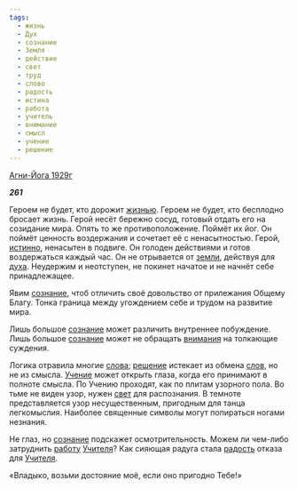 ```yaml
---
tags:
  - жизнь
  - Дух
  - сознание
  - Земля
  - действие
  - свет
  - труд
  - слово
  - радость
  - истина
  - работа
  - учитель
  - внимание
  - смысл
  - учение
  - решение
---
```

[Агни-Йога 1929г](https://127.0.0.1:4002/agni/1929)

___261___

Героем не будет, кто дорожит [жизнью](../../../tags/#жизнь). Героем не будет, кто бесплодно бросает жизнь. Герой несёт бережно сосуд, готовый отдать его на созидание мира. Опять то же противоположение. Поймёт их йог. Он поймёт ценность воздержания и сочетает её с ненасытностью. Герой, [истинно](../../../tags/#истина), ненасытен в подвиге. Он голоден действиями и готов воздержаться каждый час. Он не отрывается от [земли](../../../tags/#Земля), действуя для [духа](../../../tags/#Дух). Неудержим и неотступен, не покинет начатое и не начнёт себе принадлежащее.   

Явим [сознание](../../../tags/#сознание), чтоб отличить своё довольство от прилежания Общему Благу. Тонка граница между угождением себе и трудом на развитие мира.   

Лишь большое [сознание](../../../tags/#сознание) может различить внутреннее побуждение. Лишь большое [сознание](../../../tags/#сознание) может не обращать [внимания](../../../tags/#внимание) на толкающие суждения.   

Логика отравила многие [слова](../../../tags/#слово); [решение](../../../tags/#решение) истекает из обмена [слов](../../../tags/#слово), но не из смысла. [Учение](../../../tags/#учение) может открыть глаза, когда его принимают в полноте смысла. По Учению проходят, как по плитам узорного пола. Во тьме не виден узор, нужен [свет](../../../tags/#свет) для распознания. В темноте представляется узор несущественным, пригодным для танца легкомыслия. Наиболее священные символы могут попираться ногами незнания.   

Не глаз, но [сознание](../../../tags/#сознание) подскажет осмотрительность. Можем ли чем-либо затруднить [работу](../../../tags/#работа) [Учителя](../../../tags/#учитель)? Как сияющая радуга стала [радость](../../../tags/#радость) отказа для [Учителя](../../../tags/#учитель).   

«Владыко, возьми достояние моё, если оно пригодно Тебе!»
